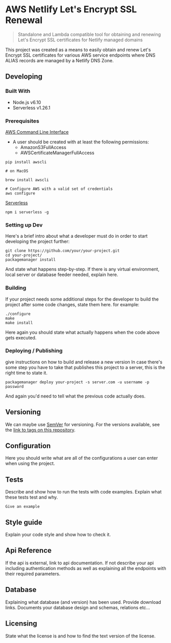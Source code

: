 
# AWS Netlify Let's Encrypt SSL Renewal
> Standalone and Lambda compatible tool for obtaining and renewing Let's Encrypt SSL certificates for Netlify managed domains

This project was created as a means to easily obtain and renew Let's Encrypt SSL certificates for various AWS service endpoints where DNS ALIAS records are managed by a Netlify DNS Zone.

## Developing

### Built With
+ Node.js v6.10
+ Serverless v1.26.1

### Prerequisites
[AWS Command Line Interface](https://aws.amazon.com/cli/)

+ A user should be created with at least the following permissions:
  + AmazonS3FullAccess
  + AWSCertificateManagerFullAccess

```shell
pip install awscli

# on MacOS

brew install awscli

# Configure AWS with a valid set of credentials
aws configure
```


[Serverless](https://serverless.com/)
```shell
npm i serverless -g
```


### Setting up Dev

Here's a brief intro about what a developer must do in order to start developing
the project further:

```shell
git clone https://github.com/your/your-project.git
cd your-project/
packagemanager install
```

And state what happens step-by-step. If there is any virtual environment, local server or database feeder needed, explain here.

### Building

If your project needs some additional steps for the developer to build the
project after some code changes, state them here. for example:

```shell
./configure
make
make install
```

Here again you should state what actually happens when the code above gets
executed.

### Deploying / Publishing
give instructions on how to build and release a new version
In case there's some step you have to take that publishes this project to a
server, this is the right time to state it.

```shell
packagemanager deploy your-project -s server.com -u username -p password
```

And again you'd need to tell what the previous code actually does.

## Versioning

We can maybe use [SemVer](http://semver.org/) for versioning. For the versions available, see the [link to tags on this repository](/tags).


## Configuration

Here you should write what are all of the configurations a user can enter when
using the project.

## Tests

Describe and show how to run the tests with code examples.
Explain what these tests test and why.

```shell
Give an example
```

## Style guide

Explain your code style and show how to check it.

## Api Reference

If the api is external, link to api documentation. If not describe your api including authentication methods as well as explaining all the endpoints with their required parameters.


## Database

Explaining what database (and version) has been used. Provide download links.
Documents your database design and schemas, relations etc... 

## Licensing

State what the license is and how to find the text version of the license.
